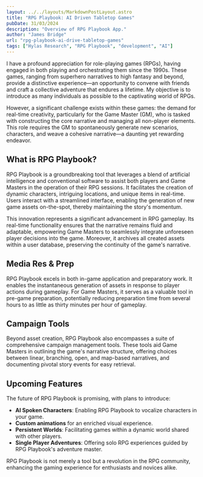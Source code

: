 ```yaml
---
layout: ../../layouts/MarkdownPostLayout.astro
title: "RPG Playbook: AI Driven Tabletop Games"
pubDate: 31/03/2024
description: "Overview of RPG Playbook App."
author: "James Bridge"
url: "rpg-playbook-ai-drive-tabletop-games"
tags: ["Hylas Research", "RPG Playbook", "development", "AI"]
---
```


I have a profound appreciation for role-playing games (RPGs), having engaged in both playing and orchestrating them since the 1990s. These games, ranging from superhero narratives to high fantasy and beyond, provide a distinctive experience—an opportunity to convene with friends and craft a collective adventure that endures a lifetime. My objective is to introduce as many individuals as possible to the captivating world of RPGs.

However, a significant challenge exists within these games: the demand for real-time creativity, particularly for the Game Master (GM), who is tasked with constructing the core narrative and managing all non-player elements. This role requires the GM to spontaneously generate new scenarios, characters, and weave a cohesive narrative—a daunting yet rewarding endeavor.

## What is RPG Playbook?

RPG Playbook is a groundbreaking tool that leverages a blend of artificial intelligence and conventional software to assist both players and Game Masters in the operation of their RPG sessions. It facilitates the creation of dynamic characters, intriguing locations, and unique items in real-time. Users interact with a streamlined interface, enabling the generation of new game assets on-the-spot, thereby maintaining the story's momentum.

This innovation represents a significant advancement in RPG gameplay. Its real-time functionality ensures that the narrative remains fluid and adaptable, empowering Game Masters to seamlessly integrate unforeseen player decisions into the game. Moreover, it archives all created assets within a user database, preserving the continuity of the game's narrative.

## Media Res & Prep

RPG Playbook excels in both in-game application and preparatory work. It enables the instantaneous generation of assets in response to player actions during gameplay. For Game Masters, it serves as a valuable tool in pre-game preparation, potentially reducing preparation time from several hours to as little as thirty minutes per hour of gameplay.

## Campaign Tools

Beyond asset creation, RPG Playbook also encompasses a suite of comprehensive campaign management tools. These tools aid Game Masters in outlining the game's narrative structure, offering choices between linear, branching, open, and map-based narratives, and documenting pivotal story events for easy retrieval.

## Upcoming Features

The future of RPG Playbook is promising, with plans to introduce:

- **AI Spoken Characters**: Enabling RPG Playbook to vocalize characters in your game.
- **Custom animations** for an enriched visual experience.
- **Persistent Worlds**: Facilitating games within a dynamic world shared with other players.
- **Single Player Adventures**: Offering solo RPG experiences guided by RPG Playbook's adventure master.

RPG Playbook is not merely a tool but a revolution in the RPG community, enhancing the gaming experience for enthusiasts and novices alike.
